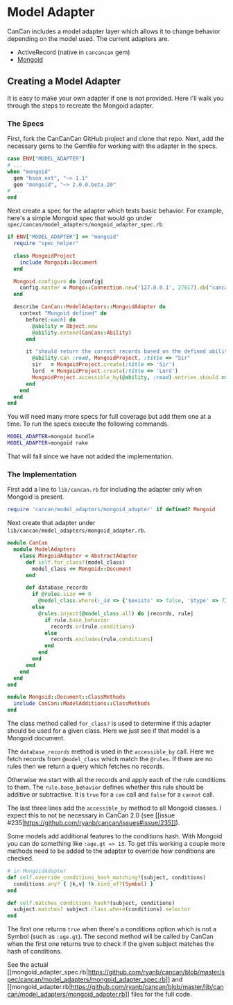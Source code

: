 # Model Adapter

CanCan includes a model adapter layer which allows it to change behavior depending on the model used. The current adapters are.

* ActiveRecord (native in `cancancan` gem)
* [Mongoid](https://github.com/CanCanCommunity/cancancan-mongoid)

## Creating a Model Adapter

It is easy to make your own adapter if one is not provided. Here I'll walk you through the steps to recreate the Mongoid adapter.

### The Specs


First, fork the CanCanCan GitHub project and clone that repo. Next, add the necessary gems to the Gemfile for working with the adapter in the specs.

```ruby
case ENV["MODEL_ADAPTER"]
# ...
when "mongoid"
  gem "bson_ext", "~> 1.1"
  gem "mongoid", "~> 2.0.0.beta.20"
# ...
end
```

Next create a spec for the adapter which tests basic behavior. For example, here's a simple Mongoid spec that would go under `spec/cancan/model_adapters/mongoid_adapter_spec.rb`

```ruby
if ENV["MODEL_ADAPTER"] == "mongoid"
  require "spec_helper"

  class MongoidProject
    include Mongoid::Document
  end

  Mongoid.configure do |config|
    config.master = Mongo::Connection.new('127.0.0.1', 27017).db("cancan_mongoid_spec")
  end

  describe CanCan::ModelAdapters::MongoidAdapter do
    context "Mongoid defined" do
      before(:each) do
        @ability = Object.new
        @ability.extend(CanCan::Ability)
      end

      it "should return the correct records based on the defined ability" do
        @ability.can :read, MongoidProject, :title => "Sir"
        sir   = MongoidProject.create(:title => 'Sir')
        lord  = MongoidProject.create(:title => 'Lord')
        MongoidProject.accessible_by(@ability, :read).entries.should == [sir]
      end
    end
  end
end
```

You will need many more specs for full coverage but add them one at a time. To run the specs execute the following commands.

```bash
MODEL_ADAPTER=mongoid bundle
MODEL_ADAPTER=mongoid rake
```

That will fail since we have not added the implementation.

### The Implementation

First add a line to `lib/cancan.rb` for including the adapter only when Mongoid is present.

```ruby
require 'cancan/model_adapters/mongoid_adapter' if defined? Mongoid
```

Next create that adapter under `lib/cancan/model_adapters/mongoid_adapter.rb`.

```ruby
module CanCan
  module ModelAdapters
    class MongoidAdapter < AbstractAdapter
      def self.for_class?(model_class)
        model_class <= Mongoid::Document
      end

      def database_records
        if @rules.size == 0  
          @model_class.where(:_id => {'$exists' => false, '$type' => 7}) # return no records in Mongoid
        else
          @rules.inject(@model_class.all) do |records, rule|
            if rule.base_behavior
              records.or(rule.conditions)
            else
              records.excludes(rule.conditions)
            end
          end
        end
      end
    end
  end
end

module Mongoid::Document::ClassMethods
  include CanCan::ModelAdditions::ClassMethods
end
```

The class method called `for_class?` is used to determine if this adapter should be used for a given class. Here we just see if that model is a Mongoid document.

The `database_records` method is used in the `accessible_by` call. Here we fetch records from `@model_class` which match the `@rules`. If there are no rules then we return a query which fetches no records.

Otherwise we start with all the records and apply each of the rule conditions to them. The `rule.base_behavior` defines whether this rule should be additive or subtractive. It is `true` for a `can` call and `false` for a `cannot` call.

The last three lines add the `accessible_by` method to all Mongoid classes. I expect this to not be necessary in CanCan 2.0 (see [[issue #235|https://github.com/ryanb/cancan/issues#issue/235]]).

Some models add additional features to the conditions hash. With Mongoid you can do something like `:age.gt => 13`. To get this working a couple more methods need to be added to the adapter to override how conditions are checked.

```ruby
# in MongoidAdapter
def self.override_conditions_hash_matching?(subject, conditions)
  conditions.any? { |k,v| !k.kind_of?(Symbol) }
end

def self.matches_conditions_hash?(subject, conditions)
  subject.matches? subject.class.where(conditions).selector
end
```

The first one returns `true` when there's a conditions option which is not a Symbol (such as `:age.gt`). The second method will be called by CanCan when the first one returns true to check if the given subject matches the hash of conditions.

See the actual [[mongoid_adapter_spec.rb|https://github.com/ryanb/cancan/blob/master/spec/cancan/model_adapters/mongoid_adapter_spec.rb]] and [[mongoid_adapter.rb|https://github.com/ryanb/cancan/blob/master/lib/cancan/model_adapters/mongoid_adapter.rb]] files for the full code.
